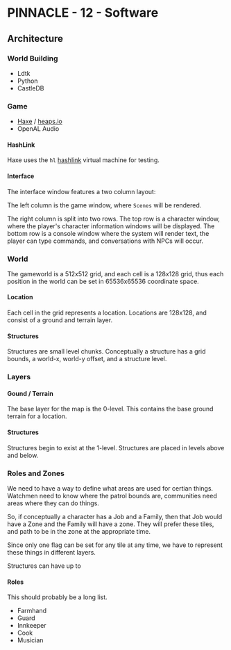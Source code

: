 # PINNACLE - 12 - Software

## Architecture

### World Building
* Ldtk
* Python
* CastleDB

### Game
* [Haxe](https://haxe.org/) / [heaps.io](https://heaps.io/)
* OpenAL Audio

#### HashLink

Haxe uses the `hl` [hashlink](https://hashlink.haxe.org/) virtual machine for testing.

#### Interface
The interface window features a two column layout:

The left column is the game window, where `Scenes` will be rendered.

The right column is split into two rows.  The top row is a character window, where the player's character information windows will be displayed.  The bottom row is a console window where the system will render text, the player can type commands, and conversations with NPCs will occur.

### World

The gameworld is a 512x512 grid, and each cell is a 128x128 grid, thus each position in the world 
can be set in 65536x65536 coordinate space.

#### Location

Each cell in the grid represents a location.  Locations are 128x128, and consist of a ground and terrain layer.

#### Structures

Structures are small level chunks.  Conceptually a structure has a grid bounds, a world-x, world-y offset, and a structure level.

### Layers

#### Gound / Terrain

The base layer for the map is the 0-level.  This contains the base ground terrain for a location.

#### Structures

Structures begin to exist at the 1-level.  Structures are placed in levels above and below.

### Roles and Zones

We need to have a way to define what areas are used for certian things.  Watchmen need to know where the patrol bounds are, communities need areas where they can do things.

So, if conceptually a character has a Job and a Family, then that Job would have a Zone and the Family will have a zone.  They will prefer these tiles, and path to be in the zone at the appropriate time.

Since only one flag can be set for any tile at any time, we have to represent these things in different layers.

Structures can have up to 

#### Roles

This should probably be a long list.

* Farmhand
* Guard
* Innkeeper
* Cook
* Musician
